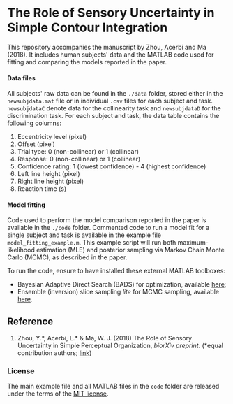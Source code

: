 # The Role of Sensory Uncertainty in Simple Contour Integration

This repository accompanies the manuscript by Zhou, Acerbi and Ma (2018). It includes human subjects' data and the MATLAB code used for fitting and comparing the models reported in the paper.

#### Data files

All subjects' raw data can be found in the `./data` folder, stored either in the `newsubjdata.mat` file or in individual `.csv` files for each subject and task. `newsubjdataC` denote data for the collinearity task and `newsubjdataD` for the discrimination task. 
For each subject and task, the data table contains the following columns:
1. Eccentricity level (pixel)	
2. Offset (pixel)	
3. Trial type: 0 (non-collinear) or 1 (collinear)	
4. Response: 0 (non-collinear) or 1 (collinear)	
5. Confidence rating: 1 (lowest confidence) - 4 (highest confidence)	
6. Left line height (pixel)	
7. Right line height (pixel)	
8. Reaction time (s)

#### Model fitting

Code used to perform the model comparison reported in the paper is available in the `./code` folder. Commented code to run a model fit for a single subject and task is available in the example file `model_fitting_example.m`. This example script will run both maximum-likelihood estimation (MLE) and posterior sampling via Markov Chain Monte Carlo (MCMC), as described in the paper.

To run the code, ensure to have installed these external MATLAB toolboxes:
- Bayesian Adaptive Direct Search (BADS) for optimization, available [here](https://github.com/lacerbi/bads);
- Ensemble (inversion) slice sampling *lite* for MCMC sampling, available [here](https://github.com/lacerbi/eissample).


## Reference

1. Zhou, Y.\*, Acerbi, L.\* & Ma, W. J. (2018) The Role of Sensory Uncertainty in Simple Perceptual Organization, *biorXiv preprint*. (\*equal contribution authors; [link](https://www.biorxiv.org/content/10.1101/350082v1))

### License

The main example file and all MATLAB files in the `code` folder are released under the terms of the [MIT license](https://github.com/yanlizhou/collinearity/blob/master/LICENSE).
